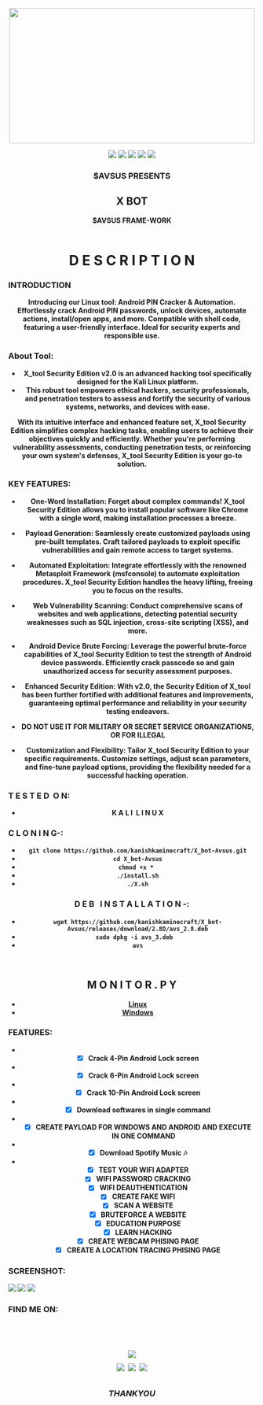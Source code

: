 <div align="center">
  <img border-radius: 15px src="https://www.icegif.com/wp-content/uploads/2022/01/icegif-183.gif" width="500" height="275"/>
  <p align="center">
  <img src="https://img.shields.io/badge/Version-2.3-red?style=for-the-badge">
    <img src="https://img.shields.io/badge/-KALI-blue?style=for-the-badge&logo=linux">
    <a href="https://www.instagram.com/aaryaaashu00/" target="_blank"><img src="https://img.shields.io/badge/IG-%40$AVSUS-red?style=for-the-badge&logo=instagram"></a>
    <a href="https://discord.gg/M45DuEN5nH" target="_blank"><img src="https://img.shields.io/badge/-discord-blue?style=for-the-badge&logo=discord"></a>
    <img src="https://img.shields.io/badge/SECURITY EDITION-red?style=for-the-badge">
    </p>
  <p align="center">
<h3 align="center"><b>$AVSUS PRESENTS</h3>
<h2 align="center">X BOT</h2> <h7>$AVSUS  FRAME-WORK</h7>
<div align="center">
  <br>
</p>
 <h1 align="center">D&nbsp;E&nbsp;S&nbsp;C&nbsp;R&nbsp;I&nbsp;P&nbsp;T&nbsp;I&nbsp;O&nbsp;N </h1>
  
  <h3 align="left">INTRODUCTION</h3>
<p align="left">

Introducing our Linux tool: Android PIN Cracker & Automation. Effortlessly crack Android PIN passwords, unlock devices, automate actions, install/open apps, and more. Compatible with shell code, featuring a user-friendly interface. Ideal for security experts and responsible use.
  
  <h3 align="left">About Tool:</h3>
<p align="left">
  
* X_tool Security Edition v2.0 is an advanced hacking tool specifically designed for the Kali Linux platform.
* This robust tool empowers ethical hackers, security professionals, and penetration testers to assess and fortify the security of various systems, networks, and devices with ease.

With its intuitive interface and enhanced feature set, X_tool Security Edition simplifies complex hacking tasks, enabling users to achieve their objectives quickly and efficiently. Whether you're performing vulnerability assessments, conducting penetration tests, or reinforcing your own system's defenses, X_tool Security Edition is your go-to solution.

<h3 align="left">KEY FEATURES:</h3>
<p align="left">

* One-Word Installation: Forget about complex commands! X_tool Security Edition allows you to install popular software like Chrome with a single word, making installation processes a breeze.

* Payload Generation: Seamlessly create customized payloads using pre-built templates. Craft tailored payloads to exploit specific vulnerabilities and gain remote access to target systems.

* Automated Exploitation: Integrate effortlessly with the renowned Metasploit Framework (msfconsole) to automate exploitation procedures. X_tool Security Edition handles the heavy lifting, freeing you to focus on the results.

* Web Vulnerability Scanning: Conduct comprehensive scans of websites and web applications, detecting potential security weaknesses such as SQL injection, cross-site scripting (XSS), and more.

* Android Device Brute Forcing: Leverage the powerful brute-force capabilities of X_tool Security Edition to test the strength of Android device passwords. Efficiently crack passcode so and gain unauthorized access for security assessment purposes.

* Enhanced Security Edition: With v2.0, the Security Edition of X_tool has been further fortified with additional features and improvements, guaranteeing optimal performance and reliability in your security testing endeavors.

* DO NOT USE IT FOR MILITARY OR SECRET SERVICE ORGANIZATIONS, OR FOR ILLEGAL

* Customization and Flexibility: Tailor X_tool Security Edition to your specific requirements. Customize settings, adjust scan parameters, and fine-tune payload options, providing the flexibility needed for a successful hacking operation.
  

<h3 align="left">T&nbsp;E&nbsp;S&nbsp;T&nbsp;E&nbsp;D&nbsp; O&nbsp;N:</h3>
<p align="left">

* K&nbsp;A&nbsp;L&nbsp;I&nbsp; L&nbsp;I&nbsp;N&nbsp;U&nbsp;X

<h3 align="left">C&nbsp;L&nbsp;O&nbsp;N&nbsp;I&nbsp;N&nbsp;G-:</h3>
<p align="left">
 
* ` git clone https://github.com/kanishkaminecraft/X_bot-Avsus.git `
* ` cd X_bot-Avsus `
* `chmod +x * `
* `./install.sh`
* `./X.sh`
<h3 align="center">D&nbsp;E&nbsp;B&nbsp; &nbsp;I&nbsp;N&nbsp;S&nbsp;T&nbsp;A&nbsp;L&nbsp;L&nbsp;A&nbsp;T&nbsp;I&nbsp;O&nbsp;N -:</h3>
<p align="left">
  
  * `wget https://github.com/kanishkaminecraft/X_bot-Avsus/releases/download/2.8D/avs_2.8.deb`
  * `sudo dpkg -i avs_3.deb  `
  * `avs`

<br>

## M&nbsp;O&nbsp;N&nbsp;I&nbsp;T&nbsp;O&nbsp;R&nbsp;.&nbsp;P&nbsp;Y

 - [Linux](doc/linux.md)
 - [Windows](doc/windows.md)

<h3 align="left">FEATURES:</h3>
<p align="left">
  
- *  [x] Crack 4-Pin Android Lock screen 
- *  [x] Crack 6-Pin Android Lock screen 
- *  [x] Crack 10-Pin Android Lock screen 
- *  [x] Download softwares in single command
- *  [x] CREATE PAYLOAD FOR WINDOWS AND ANDROID AND EXECUTE IN ONE COMMAND
- *  [x] Download Spotify Music 🎶
- *  [x] TEST YOUR WIFI ADAPTER
  *  [x] WIFI PASSWORD CRACKING
  *  [x] WIFI DEAUTHENTICATION
  *  [x] CREATE FAKE WIFI
  *  [x] SCAN A WEBSITE
  *  [x] BRUTEFORCE A WEBSITE
  *  [x] EDUCATION PURPOSE
  *  [x] LEARN HACKING
  *  [x] CREATE WEBCAM PHISING PAGE
  *  [x] CREATE A LOCATION TRACING PHISING PAGE 
<h3 align="left">SCREENSHOT:</h3>
<p align="left">
<img src="https://lh3.googleusercontent.com/gzqBT7MCriC6zfN43hCER27hsv0yQYfT6zK1VdeVCE9znD5kW1lIhV7eJRLpDqntE88ejqK7qKaEhniniuY-pViSTnQxZlACvBjyF4kSZhCqZ6lam20Oi0GnCbTXFrkfGw=w1280">
<img src="https://lh6.googleusercontent.com/-Z1QHddzPVX_duR4ygQCZXzQP6TGqL_Qr-RQZeOT3ZnWJW_drLqTE_DzO1w-ig2loXEuKtc1jT7cYys2qoTDlcxJu7QGWFDSOeXih4tWCiPNQQNO98GCr0JBQCyGTwTM_Q=w1280">
<img src="https://lh6.googleusercontent.com/nc9vTkhIozypRNVkJY9YZaCZ7tyP39LnjUlQDAGOZRsTCLz1DTM-VVIQnOJ4QWWLbn0SnAFQKLB3Hx55NemxERS9C3ODhF-nv8O06Q-nPcxifQ00zx_KH1sJkvt6Ty4CDw=w1280">
  
<h3 align="left">FIND ME ON:</h3>
<p align="left">



<p align="left">

<br>
<h1 align="center">
<a href="https://discord.gg/M45DuEN5nH">
<img src="https://invidget.switchblade.xyz/M45DuEN5nH">
</a>
<br>
  <a href="https://github.com/kanishkaminecraft" target="_blank"><img src="https://img.shields.io/badge/$AVSUS-green?style=for-the-badge&logo=github"></a>
  <a href="https://www.instagram.com/aaryaaashu00/" target="_blank"><img src="https://img.shields.io/badge/IG-%40$AVSUS-red?style=for-the-badge&logo=instagram"></a>
  <a href="https://www.youtube.com/channel/UCFL-IX_rxNY_AIFdYq4QtWw" target="_blank"><img src="https://img.shields.io/badge/YT-%40$AVSUS-red?style=for-the-badge&logo=youtube"></a>
</p>

<h3 align="center"><i>THANKYOU</i></h3>
